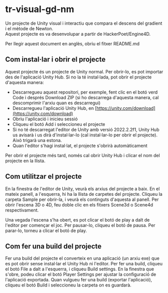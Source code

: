 # **tr-visual-gd-nm**

Un projecte de Unity visual i interactiu que compara el descens del gradient i el mètode de Newton.  
Aquest projecte es va desenvolupar a partir de HackerPoet/Engine4D.

Per llegir aquest document en anglès, obriu el fitxer README.md


## Com instal·lar i obrir el projecte
Aquest projecte és un projecte de Unity normal. Per obrir-lo, es pot importar des de l'aplicació Unity Hub. Si no la té instal·lada, pot obrir el projecte d'aquesta manera:


- Descarregueu aquest repositori, per exemple, fent clic en el botó verd Code i després Download ZIP (si ho descarrega d'aquesta manera, cal descomprimir l'arxiu quan es descarregui)
- Descarregueu l'aplicació Unity Hub, en [https://unity.com/download](https://unity.com/download)
- Obriu l'aplicació i inicieu sessió
- Cliqueu el botó Add i seleccioneu el projecte
- Si no té descarregat l'editor de Unity amb versió 2022.2.2f1, Unity Hub us avisarà i us dirà d'instal·lar-lo (cal instal·lar-lo per obrir el projecte). Això trigarà una estona.
- Quan l'editor s'hagi instal·lat, el projecte s'obrirà automàticament

Per obrir el projecte més tard, només cal obrir Unity Hub i clicar el nom del projecte en la llista.


## Com utilitzar el projecte

En la finestra de l'editor de Unity, veurà els arxius del projecte a baix. En el mateix panell, a l'esquerra, hi ha la llista de carpetes del projecte. Cliqueu la carpeta Sample per obrir-la, i veurà els continguts d'aquesta al panell. Per obrir l'escena 3D o 4D, feu doble clic en els fitxers Scene3d o Scene4d respectivament.

Una vegada l'escena s'ha obert, es pot clicar el botó de play a dalt de l'editor per començar el joc. Per pausar-lo, cliqueu el botó de pausa. Per parar-lo, torneu a clicar el botó de play.


## Com fer una build del projecte

Fer una build del projecte el converteix en una aplicació (un arxiu exe) que es pot obrir sense instal·lar el Unity Hub ni l'editor. Per fer una build, cliqueu el botó File a dalt a l'esquerra, i cliqueu Build settings. En la finestra que s'obre, podeu clicar el botó Player Settings per ajustar la configuració de l'aplicació exportada. Quan vulgueu fer una build (exportar l'aplicació), cliqueu el botó Build i seleccioneu la carpeta on es guardarà.
